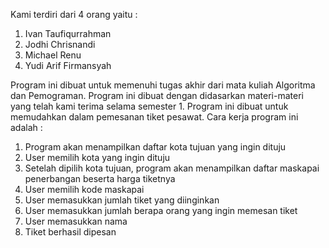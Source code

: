 Kami terdiri dari 4 orang yaitu :
1. Ivan Taufiqurrahman
2. Jodhi Chrisnandi
3. Michael Renu
4. Yudi Arif Firmansyah

Program ini dibuat untuk memenuhi tugas akhir dari mata kuliah Algoritma dan Pemograman.
Program ini dibuat dengan didasarkan materi-materi yang telah kami terima selama semester 1.
Program ini dibuat untuk memudahkan dalam pemesanan tiket pesawat.
Cara kerja program ini adalah :
1. Program akan menampilkan daftar kota tujuan yang ingin dituju
2. User memilih kota yang ingin dituju
3. Setelah dipilih kota tujuan, program akan menampilkan daftar maskapai penerbangan beserta harga tiketnya
4. User memilih kode maskapai
5. User memasukkan jumlah tiket yang diinginkan
6. User memasukkan jumlah berapa orang yang ingin memesan tiket
7. User memasukkan nama
8. Tiket berhasil dipesan
